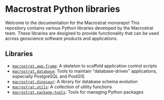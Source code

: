 # Macrostrat Python libraries

Welcome to the documentation for the Macrostrat monorepo! This repository
contains various Python libraries developed by the Macrostrat team. These
libraries are designed to provide functionality that can be used across
geoscience software products and applications.

## Libraries

- [`macrostrat.app-frame`](app-frame): A skeleton to scaffold application
  control scripts
- [`macrostrat.database`](database): Tools to maintain "database-driven"
  applications, especially PostgreSQL and PostGIS
- [`macrostrat.dinosaur`](dinosaur): A library for database schema evolution
- [`macrostrat.utils`](utils): A collection of utility functions
- [`macrostrat.package-tools`](package-tools): Tools for managing Python
  packages
